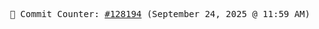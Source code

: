 <p align="center">
    <samp>
        📮 Commit Counter: <a href="https://github.com/Javascript-void0/Javascript-void0/commits/main">#128194</a> (September 24, 2025 @ 11:59 AM)
    </samp>
</p>